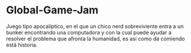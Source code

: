 # Global-Game-Jam
Juego tipo apocalíptico, en el que un chico nerd sobreviviente entra a un bunker encontrando una computadora y con la cual puede ayudar a resolver el problema que afronta la humanidad,  es así como da comiendo está historia.
